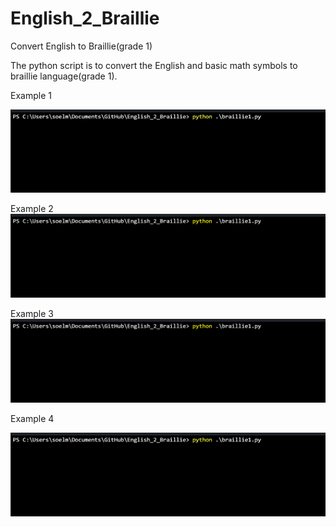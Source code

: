 # English_2_Braillie

Convert English to Braillie(grade 1)

The python script is to convert the English and basic math symbols to braillie language(grade 1).

Example 1

![](gif_4.gif)

Example 2
![](gif_2.gif)

Example 3
![](gif_3.gif)

Example 4

![](gif_1.gif)
